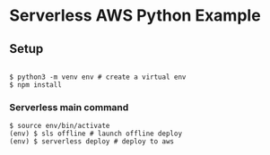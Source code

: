 # Serverless AWS Python Example

## Setup

```shell

$ python3 -m venv env # create a virtual env
$ npm install

```

### Serverless main command

```shell
$ source env/bin/activate
(env) $ sls offline # launch offline deploy
(env) $ serverless deploy # deploy to aws
```